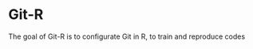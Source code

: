 
# Git-R

<!-- badges: start -->
<!-- badges: end -->

The goal of Git-R is to configurate Git in R, to train and reproduce codes

